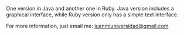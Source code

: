 One version in Java and another one in Ruby. Java version includes a graphical interface, while Ruby version only has a simple text interface.

For more information, just email me: juanmiuniversidad@gmail.com
